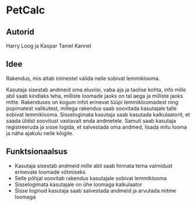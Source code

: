 # PetCalc

## Autorid

Harry Loog ja Kaspar Taniel Kannel

## Idee

Rakendus, mis aitab inimestel valida neile sobivat lemmiklooma.

Kasutaja sisestab andmeid oma eluviisi, vaba aja ja taolise kohta, info mille abil saab kindlaks teha, milliste loomade jaoks on tal aega ja milliste jaoks mitte. Rakenduses on kogum infot erinevat tüüpi lemmikloomadest ning popimatest valikutest, millega rakendus saab soovitada kasutajale talle sobivat lemmiklooma. Sisselogimata kasutaja saab kasutada kalkulaatorit, et saada üldist soovitust vastavalt enda andmetele. Samuti saab kasutaja registreeruda ja sisse logida, et salvestada oma andmed, lisada mitu looma ja näha ajakulu neile kõigile.

## Funktsionaalsus

* Kasutaja sisestab andmeid mille abil saab hinnata tema valmidust erinevate loomade võtmiseks
* Selle põhjal soovitab rakendus kasutajale sobivat lemmiklooma
* Sisselogimata kasutajale on ühe loomaga kalkulaator
* Sisse loginud kasutaja saab salvestada andmeid ja arvutada mitme loomaga

